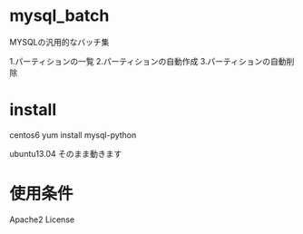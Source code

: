 mysql_batch
===========
MYSQLの汎用的なバッチ集

1.パーティションの一覧
2.パーティションの自動作成
3.パーティションの自動削除

install
=======
centos6
yum install mysql-python

ubuntu13.04
そのまま動きます

使用条件
========
Apache2 License
